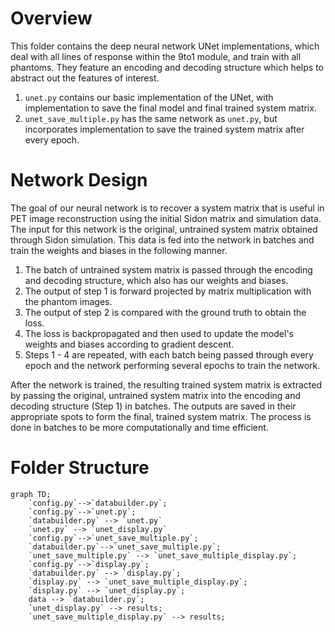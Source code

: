 # Overview
This folder contains the deep neural network UNet implementations, which deal with all lines of response within the 9to1 module, and train with all phantoms. They feature an encoding and decoding structure which helps to abstract out the features of interest.

1. `unet.py` contains our basic implementation of the UNet, with implementation to save the final model and final trained system matrix.
2. `unet_save_multiple.py` has the same network as `unet.py`, but incorporates implementation to save the trained system matrix after every epoch.

# Network Design
The goal of our neural network is to recover a system matrix that is useful in PET image reconstruction using the initial Sidon matrix and simulation data. The input for this network is the original, untrained system matrix obtained through Sidon simulation. This data is fed into the network in batches and train the weights and biases in the following manner.

1. The batch of untrained system matrix is passed through the encoding and decoding structure, which also has our weights and biases.
2. The output of step 1 is forward projected by matrix multiplication with the phantom images.
3. The output of step 2 is compared with the ground truth to obtain the loss.
4. The loss is backpropagated and then used to update the model's weights and biases according to gradient descent.
5. Steps 1 - 4 are repeated, with each batch being passed through every epoch and the network performing several epochs to train the network.

After the network is trained, the resulting trained system matrix is extracted by passing the original, untrained system matrix into the encoding and decoding structure (Step 1) in batches. The outputs are saved in their appropriate spots to form the final, trained system matrix. The process is done in batches to be more computationally and time efficient.

# Folder Structure
```mermaid
graph TD;
    `config.py`-->`databuilder.py`;
    `config.py`-->`unet.py`;
    `databuilder.py` --> `unet.py`
    `unet.py` --> `unet_display.py`
    `config.py`-->`unet_save_multiple.py`;
    `databuilder.py`-->`unet_save_multiple.py`;
    `unet_save_multiple.py` --> `unet_save_multiple_display.py`;
    `config.py`-->`display.py`;
    `databuilder.py` --> `display.py`;
    `display.py` --> `unet_save_multiple_display.py`;
    `display.py` --> `unet_display.py`;
    data --> `databuilder.py`;
    `unet_display.py` --> results;
    `unet_save_multiple_display.py` --> results;
```